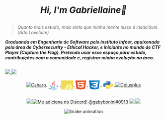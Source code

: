   **<h1 align="center">*Hi, I'm Gabriellaine👋*</h1>**
  
##
> *Quanto mais estudo, mais sinto que minha mente nisso é insaciável. (Ada Lovelace)*

**<a> *Graduanda em Engenharia de Software pelo Instituto Infnet, apaixonada pela área de Cybersecurity - Ethical Hacker, e iniciante no mundo de CTF Player (Capture the Flag).
  Pretendo usar esse espaço para estudo, contribuições com a comunidade e, registrar minha evolução na área.* </a>**
##

<div align=""> 
  <a href="https://github.com/gabybonini">
  <img height="140em" src="https://github-readme-stats.vercel.app/api?username=gabybonini&show_icons=true&theme=radical&include_all_commits=true&count_private=true"/>
  <img height="140em" src="https://github-readme-stats.vercel.app/api/top-langs/?username=gabybonini&layout=compact&langs_count=7&theme=radical"/>
</div>
  <div align="center" valign="top"><br>
  <img align="center" alt="Csharp" height="30" width="40" src="https://cdn.jsdelivr.net/gh/devicons/devicon/icons/c/c-original.svg">
  <img align="center" alt="java" height="30" width="40" src="https://raw.githubusercontent.com/devicons/devicon/master/icons/java/java-original.svg">
  <img align="center" alt="Js" height="30" width="40" src="https://raw.githubusercontent.com/devicons/devicon/master/icons/javascript/javascript-plain.svg">
  <img align="center" alt="HTML" height="30" width="40" src="https://raw.githubusercontent.com/devicons/devicon/master/icons/html5/html5-original.svg">
  <img align="center" alt="CSS" height="30" width="40" src="https://raw.githubusercontent.com/devicons/devicon/master/icons/css3/css3-original.svg">
  <img align="center" alt="Python" height="30" width="40" src="https://raw.githubusercontent.com/devicons/devicon/master/icons/python/python-original.svg">
  <img align="center" alt="Cplusplus" height="30" width="40" src="https://cdn.jsdelivr.net/gh/devicons/devicon/icons/cplusplus/cplusplus-original.svg">
</div>  
 
   ##
  
 <div align="center">
  <a href="https://instagram.com/gabybonini_" target="_blank"><img src="https://img.shields.io/badge/-Instagram-%23E4405F?style=for-the-badge&logo=instagram&logoColor=white" target="_blank"></a>
 <a href="https://discord.com/channels/gabybonini#0913" target="_blank"><img title="Me adiciona no Discord! @gabybonini#0913" src="https://img.shields.io/badge/Discord-7289DA?style=for-the-badge&logo=discord&logoColor=white" target="_blank"></a> 
  <a href = "mailto:gabriellainearbonini@gmail.com"><img src="https://img.shields.io/badge/-Gmail-%23333?style=for-the-badge&logo=gmail&logoColor=white" target="_blank"></a>
  <a href="https://www.linkedin.com/in/gabriellaine-bonini-/" target="_blank"><img src="https://img.shields.io/badge/-LinkedIn-%230077B5?style=for-the-badge&logo=linkedin&logoColor=white" target="_blank"></a> 
   
   
  ![Snake animation](https://github.com/gabybonini/gabybonini/blob/output/github-contribution-grid-snake.svg)
 
</div>
